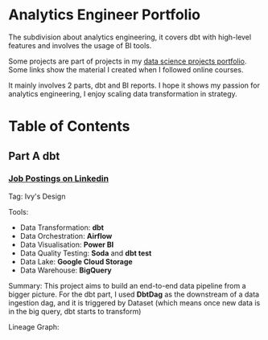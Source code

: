 # Analytics Engineer Portfolio
The subdivision about analytics engineering, it covers dbt with high-level features and involves the usage of BI tools.

Some projects are part of projects in my [data science projects portfolio](https://github.com/xiangivyli/data-science-portfolio/blob/main/README.md). Some links show the material I created when I followed online courses.

It mainly involves 2 parts, dbt and BI reports. I hope it shows my passion for analytics engineering, I enjoy scaling data transformation in strategy.
# Table of Contents

## Part A dbt

### [Job Postings on Linkedin](https://github.com/xiangivyli/data-science-portfolio/tree/main/part_a_job_posting_linkedin_pipeline/airflow/dags/dbt)
Tag: Ivy's Design

Tools:
 - Data Transformation: **dbt**
 - Data Orchestration: **Airflow**
 - Data Visualisation: **Power BI**
 - Data Quality Testing: **Soda** and **dbt test**
 - Data Lake: **Google Cloud Storage**
 - Data Warehouse: **BigQuery**

Summary:
This project aims to build an end-to-end data pipeline from a bigger picture. For the dbt part, I used **DbtDag** as the downstream of a data ingestion dag, and it is triggered by Dataset (which means once new data is in the big query, dbt starts to transform)

Lineage Graph:
